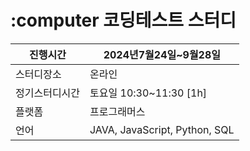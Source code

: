 # :computer 코딩테스트 스터디
|진행시간|2024년7월24일~9월28일|
|---|---|
|스터디장소|온라인|
|정기스터디시간|토요일 10:30~11:30 [1h]|
|플랫폼|프로그래머스|
|언어|JAVA, JavaScript, Python, SQL|

